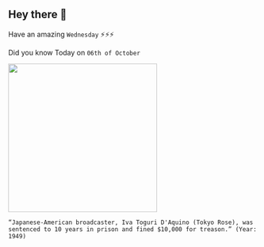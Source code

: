 ## Hey there 👋
Have an amazing `Wednesday` ⚡⚡⚡

Did you know Today on `06th of October`
 
 [<img src="https://upload.wikimedia.org/wikipedia/commons/thumb/c/c9/Correspondents_interview_%22Tokyo_Rose.%22_Iva_Toguri%2C_American-born_Japanese._-_NARA_-_520994.tif/lossy-page1-1024px-Correspondents_interview_%22Tokyo_Rose.%22_Iva_Toguri%2C_American-born_Japanese._-_NARA_-_520994.tif.jpg" width="300" />](https://www.fbi.gov/history/famous-cases/iva-toguri-daquino-and-tokyo-rose#:~:text=On%20October%206%2C%201949%2C%20Aquino,two%20months%20of%20her%20sentence.) 
 ```
“Japanese-American broadcaster, Iva Toguri D'Aquino (Tokyo Rose), was sentenced to 10 years in prison and fined $10,000 for treason.” (Year: 1949)
```
